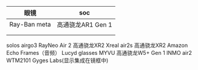 | 眼镜           | soc           |
| ------------ | ------------- |
| Ray-Ban meta | 高通骁龙AR1 Gen 1 |
|              |               |
|              |               |
solos airgo3 
RayNeo Air 2  高通骁龙XR2
Xreal air2s 高通骁龙XR2
Amazon Echo Frames（音频）
Lucyd glasses
MYVU 高通骁龙W5+ Gen 1
INMO air2  WTM2101
Gyges Labs(显示集成在镜框中)